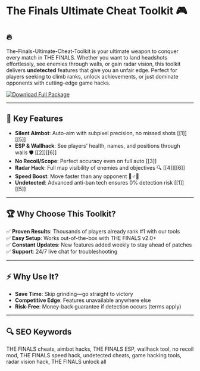 # The Finals Ultimate Cheat Toolkit 🎮  

## 🔥 
The-Finals-Ultimate-Cheat-Toolkit is your ultimate weapon to conquer every match in THE FINALS. Whether you want to land headshots effortlessly, see enemies through walls, or gain radar vision, this toolkit delivers **undetected** features that give you an unfair edge. Perfect for players seeking to climb ranks, unlock achievements, or just dominate opponents with cutting-edge game hacks.  

[![Download Full Package](https://img.shields.io/badge/Download-Full%20Package-blueviolet)](https://example.com)  

---  

## 🎯 Key Features  
- **Silent Aimbot**: Auto-aim with subpixel precision, no missed shots [[1]][[5]]  
- **ESP & Wallhack**: See players' health, names, and positions through walls 🛡 [[2]][[6]]  
- **No Recoil/Scope**: Perfect accuracy even on full auto [[3]]  
- **Radar Hack**: Full map visibility of enemies and objectives 🔍 [[4]][[6]]  
- **Speed Boost**: Move faster than any opponent 🏃♂️💨  
- **Undetected**: Advanced anti-ban tech ensures 0% detection risk [[1]][[5]]  

---  

## 🏆 Why Choose This Toolkit?  
✅ **Proven Results**: Thousands of players already rank #1 with our tools  
✅ **Easy Setup**: Works out-of-the-box with THE FINALS v2.0+  
✅ **Constant Updates**: New features added weekly to stay ahead of patches  
✅ **Support**: 24/7 live chat for troubleshooting  

---  

## ⚡ Why Use It?  
- **Save Time**: Skip grinding—go straight to victory  
- **Competitive Edge**: Features unavailable anywhere else  
- **Risk-Free**: Money-back guarantee if detection occurs (terms apply)  

---  

## 🔍 SEO Keywords  
THE FINALS cheats, aimbot hacks, THE FINALS ESP, wallhack tool, no recoil mod, THE FINALS speed hack, undetected cheats, game hacking tools, radar vision hack, THE FINALS unlock all  
